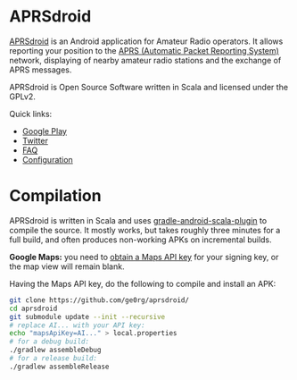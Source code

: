# APRSdroid

[APRSdroid](https://aprsdroid.org/) is an Android application for Amateur
Radio operators. It allows reporting your position to the
[APRS (Automatic Packet Reporting System)](http://aprs.org/)
network, displaying of nearby amateur radio stations and the exchange of APRS
messages.

APRSdroid is Open Source Software written in Scala and licensed under the GPLv2.

Quick links:

- [Google Play](https://play.google.com/store/apps/details?id=org.aprsdroid.app)
- [Twitter](http://twitter.com/aprsdroid)
- [FAQ](https://github.com/ge0rg/aprsdroid/wiki/Frequently-Asked-Questions)
- [Configuration](https://github.com/ge0rg/aprsdroid/wiki/Settings)

# Compilation

APRSdroid is written in Scala and uses
[gradle-android-scala-plugin](https://github.com/AllBus/scala-plugin) to
compile the source. It mostly works, but takes roughly three minutes for a
full build, and often produces non-working APKs on incremental builds.

**Google Maps:** you need to
[obtain a Maps API key](https://developers.google.com/maps/documentation/android-sdk/start)
for your signing key, or the map view will remain blank.

Having the Maps API key, do the following to compile and install an APK:

```bash
git clone https://github.com/ge0rg/aprsdroid/
cd aprsdroid
git submodule update --init --recursive
# replace AI... with your API key:
echo "mapsApiKey=AI..." > local.properties
# for a debug build:
./gradlew assembleDebug
# for a release build:
./gradlew assembleRelease
```


